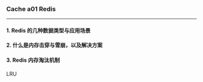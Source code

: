 ### Cache a01 Redis
---

#### 1. Redis 的几种数据类型与应用场景

#### 2. 什么是内存击穿与雪崩，以及解决方案

#### 3. Redis 内存淘汰机制
LRU

